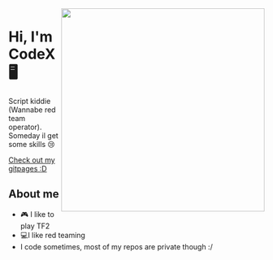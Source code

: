 <img align="right" width="400" height="400" src="https://i.imgur.com/qmQeeUi.png">


# Hi, I'm CodeX 🖥️

 Script kiddie (Wannabe red team operator). Someday il
 get some skills :cry:

  
[Check out my gitpages :D](codextf2.github.io)
## About me 

- :video_game: I like to play TF2
- 💻I like red teaming
- I code sometimes, most of my repos are private though :/

